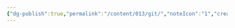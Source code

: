 ```yaml
---
{"dg-publish":true,"permalink":"/content/013/git/","noteIcon":"1","created":"2025-08-13T05:55:15.863+01:00","updated":"2025-08-13T05:55:21.514+01:00"}
---
```


